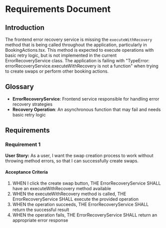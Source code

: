 # Requirements Document

## Introduction

The frontend error recovery service is missing the `executeWithRecovery` method that is being called throughout the application, particularly in BookingActions.tsx. This method is expected to execute operations with basic retry logic, but is not implemented in the current ErrorRecoveryService class. The application is failing with "TypeError: errorRecoveryService.executeWithRecovery is not a function" when trying to create swaps or perform other booking actions.

## Glossary

- **ErrorRecoveryService**: Frontend service responsible for handling error recovery strategies
- **Recovery Operation**: An asynchronous function that may fail and needs basic retry logic

## Requirements

### Requirement 1

**User Story:** As a user, I want the swap creation process to work without throwing method errors, so that I can successfully create swaps.

#### Acceptance Criteria

1. WHEN I click the create swap button, THE ErrorRecoveryService SHALL have an executeWithRecovery method available
2. WHEN the executeWithRecovery method is called, THE ErrorRecoveryService SHALL execute the provided operation
3. WHEN the operation succeeds, THE ErrorRecoveryService SHALL return the successful result
4. WHEN the operation fails, THE ErrorRecoveryService SHALL return an appropriate error response